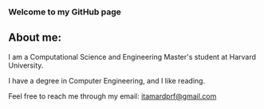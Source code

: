 ### Welcome to my GitHub page

## About me:

I am a Computational Science and Engineering Master's student at Harvard University.

I have a degree in Computer Engineering, and I like reading.

Feel free to reach me through my email: itamardprf@gmail.com
